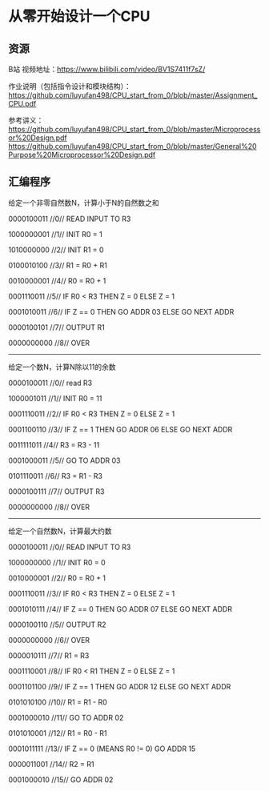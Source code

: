从零开始设计一个CPU
====
资源
-------
B站 视频地址：https://www.bilibili.com/video/BV1S7411f7sZ/

作业说明（包括指令设计和模块结构）：
https://github.com/luyufan498/CPU_start_from_0/blob/master/Assignment_CPU.pdf

参考讲义：
https://github.com/luyufan498/CPU_start_from_0/blob/master/Microprocessor%20Design.pdf
https://github.com/luyufan498/CPU_start_from_0/blob/master/General%20Purpose%20Microprocessor%20Design.pdf



汇编程序
------

给定一个非零自然数N，计算小于N的自然数之和

0000100011 //0// READ INPUT TO R3

1000000001 //1// INIT R0 = 1

1010000000 //2// INIT R1 = 0

0100010100 //3// R1 = R0 + R1  

0010000001 //4// R0 = R0 + 1

0001110011 //5// IF R0 < R3 THEN Z = 0 ELSE Z = 1

0001010011 //6// IF Z == 0  THEN GO ADDR 03 ELSE GO NEXT ADDR

0000100101 //7// OUTPUT R1

0000000000 //8// OVER

------------------------------

给定一个数N，计算N除以11的余数

0000100011 //0// read R3

1000001011 //1// INIT R0 = 11

0001110011 //2// IF R0 < R3 THEN Z = 0 ELSE Z = 1

0001100110 //3// IF Z == 1  THEN GO ADDR 06 ELSE GO NEXT ADDR

0011111011 //4// R3 = R3 - 11

0001000011 //5// GO TO ADDR 03 

0101110011 //6// R3 = R1 - R3 

0000100111 //7// OUTPUT R3

0000000000 //8// OVER

------------------------------

给定一个自然数N，计算最大约数

0000100011 //0// READ INPUT TO R3

1000000000 //1// INIT R0 = 0

0010000001 //2// R0 = R0 + 1

0001110011 //3// IF R0 < R3 THEN Z = 0 ELSE Z = 1

0001010111 //4// IF Z == 0  THEN GO ADDR 07 ELSE GO NEXT ADDR

0000100110 //5// OUTPUT R2

0000000000 //6// OVER

0000010111 //7// R1 = R3

0001110001 //8// IF R0 < R1 THEN Z = 0 ELSE Z = 1

0001101100 //9// IF Z == 1  THEN GO ADDR 12 ELSE GO NEXT ADDR

0101010100 //10// R1 = R1 - R0

0001000010 //11// GO TO ADDR 02 

0101010001 //12// R1 = R0 - R1

0001011111 //13// IF Z == 0 (MEANS R0 != 0) GO ADDR 15

0000011001 //14// R2 = R1

0001000010 //15// GO ADDR 02 
 
